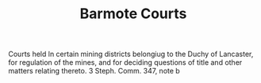 ---
title: Barmote Courts
permalink: "/definitions/barmote-courts.html"
body: Courts held ln certain mining districts belongiug to the Duchy of Lancaster,
  for regulation of the mines, and for deciding questions of title and other matters
  relating thereto. 3 Steph. Comm. 347, note b
published_at: '2018-07-07'
layout: post
---